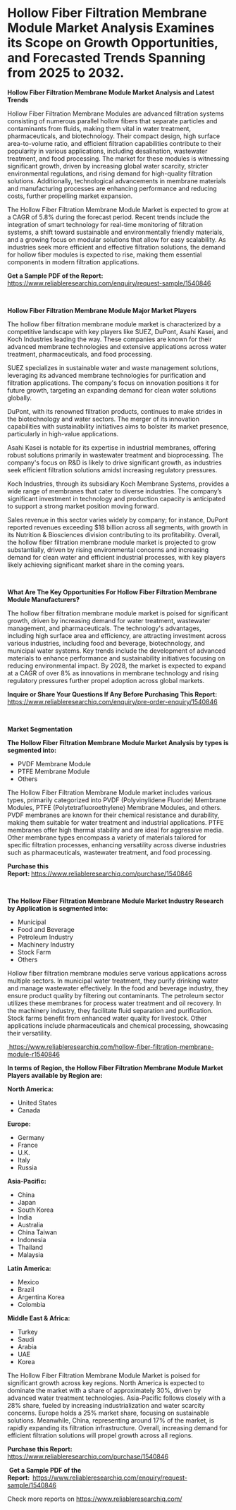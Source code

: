 <p><h1>Hollow Fiber Filtration Membrane Module Market Analysis Examines its Scope on Growth Opportunities, and Forecasted Trends Spanning from 2025 to 2032.</h1></p><p><strong>Hollow Fiber Filtration Membrane Module Market Analysis and Latest Trends</strong></p>
<p><p>Hollow Fiber Filtration Membrane Modules are advanced filtration systems consisting of numerous parallel hollow fibers that separate particles and contaminants from fluids, making them vital in water treatment, pharmaceuticals, and biotechnology. Their compact design, high surface area-to-volume ratio, and efficient filtration capabilities contribute to their popularity in various applications, including desalination, wastewater treatment, and food processing. The market for these modules is witnessing significant growth, driven by increasing global water scarcity, stricter environmental regulations, and rising demand for high-quality filtration solutions. Additionally, technological advancements in membrane materials and manufacturing processes are enhancing performance and reducing costs, further propelling market expansion.</p><p>The Hollow Fiber Filtration Membrane Module Market is expected to grow at a CAGR of 5.8% during the forecast period. Recent trends include the integration of smart technology for real-time monitoring of filtration systems, a shift toward sustainable and environmentally friendly materials, and a growing focus on modular solutions that allow for easy scalability. As industries seek more efficient and effective filtration solutions, the demand for hollow fiber modules is expected to rise, making them essential components in modern filtration applications.</p></p>
<p><strong>Get a Sample PDF of the Report:&nbsp;</strong> <a href="https://www.reliableresearchiq.com/enquiry/request-sample/1540846?utm_campaign=1720&utm_medium=2&utm_source=Github&utm_content=ia&utm_term=01022025&utm_id=hollow-fiber-filtration-membrane-module">https://www.reliableresearchiq.com/enquiry/request-sample/1540846</a></p>
<p>&nbsp;</p>
<p><strong>Hollow Fiber Filtration Membrane Module Major Market Players</strong></p>
<p><p>The hollow fiber filtration membrane module market is characterized by a competitive landscape with key players like SUEZ, DuPont, Asahi Kasei, and Koch Industries leading the way. These companies are known for their advanced membrane technologies and extensive applications across water treatment, pharmaceuticals, and food processing.</p><p>SUEZ specializes in sustainable water and waste management solutions, leveraging its advanced membrane technologies for purification and filtration applications. The company's focus on innovation positions it for future growth, targeting an expanding demand for clean water solutions globally.</p><p>DuPont, with its renowned filtration products, continues to make strides in the biotechnology and water sectors. The merger of its innovation capabilities with sustainability initiatives aims to bolster its market presence, particularly in high-value applications.</p><p>Asahi Kasei is notable for its expertise in industrial membranes, offering robust solutions primarily in wastewater treatment and bioprocessing. The company's focus on R&D is likely to drive significant growth, as industries seek efficient filtration solutions amidst increasing regulatory pressures.</p><p>Koch Industries, through its subsidiary Koch Membrane Systems, provides a wide range of membranes that cater to diverse industries. The company’s significant investment in technology and production capacity is anticipated to support a strong market position moving forward.</p><p>Sales revenue in this sector varies widely by company; for instance, DuPont reported revenues exceeding $18 billion across all segments, with growth in its Nutrition & Biosciences division contributing to its profitability. Overall, the hollow fiber filtration membrane module market is projected to grow substantially, driven by rising environmental concerns and increasing demand for clean water and efficient industrial processes, with key players likely achieving significant market share in the coming years.</p></p>
<p>&nbsp;</p>
<p><strong>What Are The Key Opportunities For Hollow Fiber Filtration Membrane Module Manufacturers?</strong></p>
<p><p>The hollow fiber filtration membrane module market is poised for significant growth, driven by increasing demand for water treatment, wastewater management, and pharmaceuticals. The technology's advantages, including high surface area and efficiency, are attracting investment across various industries, including food and beverage, biotechnology, and municipal water systems. Key trends include the development of advanced materials to enhance performance and sustainability initiatives focusing on reducing environmental impact. By 2028, the market is expected to expand at a CAGR of over 8% as innovations in membrane technology and rising regulatory pressures further propel adoption across global markets.</p></p>
<p><strong>Inquire or Share Your Questions If Any Before Purchasing This Report:</strong> <a href="https://www.reliableresearchiq.com/enquiry/pre-order-enquiry/1540846?utm_campaign=1720&utm_medium=2&utm_source=Github&utm_content=ia&utm_term=01022025&utm_id=hollow-fiber-filtration-membrane-module">https://www.reliableresearchiq.com/enquiry/pre-order-enquiry/1540846</a></p>
<p>&nbsp;</p>
<p><strong>Market Segmentation</strong></p>
<p><strong>The Hollow Fiber Filtration Membrane Module Market Analysis by types is segmented into:</strong></p>
<p><ul><li>PVDF Membrane Module</li><li>PTFE Membrane Module</li><li>Others</li></ul></p>
<p><p>The Hollow Fiber Filtration Membrane Module market includes various types, primarily categorized into PVDF (Polyvinylidene Fluoride) Membrane Modules, PTFE (Polytetrafluoroethylene) Membrane Modules, and others. PVDF membranes are known for their chemical resistance and durability, making them suitable for water treatment and industrial applications. PTFE membranes offer high thermal stability and are ideal for aggressive media. Other membrane types encompass a variety of materials tailored for specific filtration processes, enhancing versatility across diverse industries such as pharmaceuticals, wastewater treatment, and food processing.</p></p>
<p><strong>Purchase this Report:&nbsp;</strong><a href="https://www.reliableresearchiq.com/purchase/1540846?utm_campaign=1720&utm_medium=2&utm_source=Github&utm_content=ia&utm_term=01022025&utm_id=hollow-fiber-filtration-membrane-module">https://www.reliableresearchiq.com/purchase/1540846</a></p>
<p>&nbsp;</p>
<p><strong>The Hollow Fiber Filtration Membrane Module Market Industry Research by Application is segmented into:</strong></p>
<p><ul><li>Municipal</li><li>Food and Beverage</li><li>Petroleum Industry</li><li>Machinery Industry</li><li>Stock Farm</li><li>Others</li></ul></p>
<p><p>Hollow fiber filtration membrane modules serve various applications across multiple sectors. In municipal water treatment, they purify drinking water and manage wastewater effectively. In the food and beverage industry, they ensure product quality by filtering out contaminants. The petroleum sector utilizes these membranes for process water treatment and oil recovery. In the machinery industry, they facilitate fluid separation and purification. Stock farms benefit from enhanced water quality for livestock. Other applications include pharmaceuticals and chemical processing, showcasing their versatility.</p></p>
<p><a href="https://www.reliableresearchiq.com/hollow-fiber-filtration-membrane-module-r1540846?utm_campaign=1720&utm_medium=2&utm_source=Github&utm_content=ia&utm_term=01022025&utm_id=hollow-fiber-filtration-membrane-module">&nbsp;https://www.reliableresearchiq.com/hollow-fiber-filtration-membrane-module-r1540846</a></p>
<p><strong>In terms of Region, the Hollow Fiber Filtration Membrane Module Market Players available by Region are:</strong></p>
<p>
    <p> <strong> North America: </strong>
        <ul>
            <li>United States</li>
            <li>Canada</li>
        </ul>
        </p> 
    <p> <strong> Europe: </strong>
        <ul>
            <li>Germany</li>
            <li>France</li>
            <li>U.K.</li>
            <li>Italy</li>
            <li>Russia</li>
        </ul>
        </p> 
    <p> <strong> Asia-Pacific: </strong>
        <ul>
            <li>China</li>
            <li>Japan</li>
            <li>South Korea</li>
            <li>India</li>
            <li>Australia</li>
            <li>China Taiwan</li>
            <li>Indonesia</li>
            <li>Thailand</li>
            <li>Malaysia</li>
        </ul>
        </p> 
    <p> <strong> Latin America: </strong>
        <ul>
            <li>Mexico</li>
            <li>Brazil</li>
            <li>Argentina Korea</li>
            <li>Colombia</li>
        </ul>
        </p> 
    <p> <strong> Middle East & Africa: </strong>
        <ul>
            <li>Turkey</li>
            <li>Saudi</li>
            <li>Arabia</li>
            <li>UAE</li>
            <li>Korea</li>
        </ul>
    </p>
    </p>
<p><p>The Hollow Fiber Filtration Membrane Module Market is poised for significant growth across key regions. North America is expected to dominate the market with a share of approximately 30%, driven by advanced water treatment technologies. Asia-Pacific follows closely with a 28% share, fueled by increasing industrialization and water scarcity concerns. Europe holds a 25% market share, focusing on sustainable solutions. Meanwhile, China, representing around 17% of the market, is rapidly expanding its filtration infrastructure. Overall, increasing demand for efficient filtration solutions will propel growth across all regions.</p></p>
<p><strong>Purchase this Report: </strong><a href="https://www.reliableresearchiq.com/purchase/1540846?utm_campaign=1720&utm_medium=2&utm_source=Github&utm_content=ia&utm_term=01022025&utm_id=hollow-fiber-filtration-membrane-module">https://www.reliableresearchiq.com/purchase/1540846</a></p>
<p>&nbsp;<strong>Get a Sample PDF of the Report:&nbsp;&nbsp;</strong><a href="https://www.reliableresearchiq.com/enquiry/request-sample/1540846?utm_campaign=1720&utm_medium=2&utm_source=Github&utm_content=ia&utm_term=01022025&utm_id=hollow-fiber-filtration-membrane-module">https://www.reliableresearchiq.com/enquiry/request-sample/1540846</a></p>
<p><strong></strong></p>
<p>Check more reports on <a href="https://www.reliableresearchiq.com/?utm_campaign=1720&utm_medium=2&utm_source=Github&utm_content=ia&utm_term=01022025&utm_id=hollow-fiber-filtration-membrane-module">https://www.reliableresearchiq.com/</a></p>